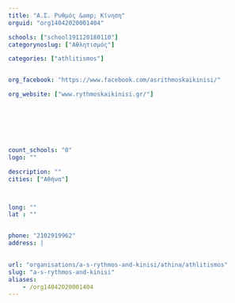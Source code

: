 ```yaml
---
title: "Α.Σ. Ρυθμός &amp; Κίνηση"
orguid: "org14042020001404"

schools: ["school191120180110"]
categorynoslug: ["Αθλητισμός"]

categories: ["athlitismos"]


org_facebook: "https://www.facebook.com/asrithmoskaikinisi/"

org_website: ["www.rythmoskaikinisi.gr/"]







count_schools: "0"
logo: ""

description: ""
cities: ["Αθήνα"]



long: ""
lat : ""


phone: "2102919962"
address: |
    

url: "organisations/a-s-rythmos-and-kinisi/athina/athlitismos"
slug: "a-s-rythmos-and-kinisi"
aliases:
    - /org14042020001404
---
```



